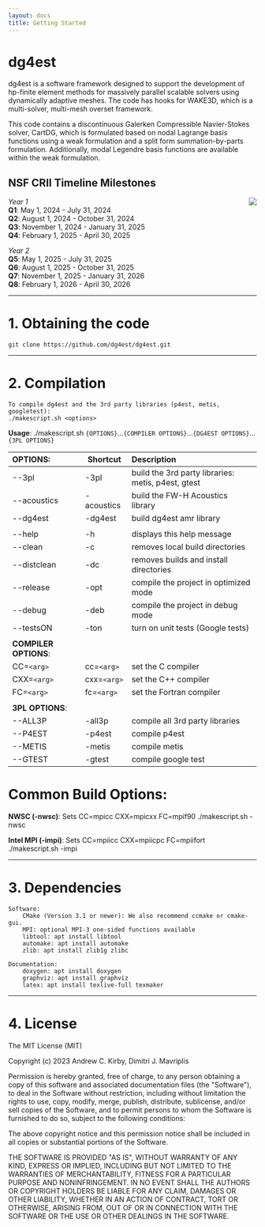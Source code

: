 ```yaml
---
layout: docs
title: Getting Started
---
```

dg4est
=========
dg4est is a software framework designed to support the development of
hp-finite element methods for massively parallel scalable solvers using
dynamically adaptive meshes. The code has hooks for WAKE3D, which is a
multi-solver, multi-mesh overset framework.

This code contains a discontinuous Galerken Compressible Navier-Stokes
solver, CartDG, which is formulated based on nodal Lagrange basis functions
using a weak formulation and a split form summation-by-parts formulation.
Additionally, modal Legendre basis functions are available within the weak
formulation.

## NSF CRII Timeline Milestones  
<img align="right" src="https://github.com/dg4est/dg4est/assets/37650539/f79eebb4-d442-4f4e-b428-6f640f0b47a9">

*Year 1*  
**Q1**: May 1, 2024 - July 31, 2024  
**Q2**: August 1, 2024 - October 31, 2024  
**Q3**: November 1, 2024 - January 31, 2025  
**Q4**: February 1, 2025 - April 30, 2025   

*Year 2*  
**Q5**: May 1, 2025 - July 31, 2025  
**Q6**: August 1, 2025 - October 31, 2025  
**Q7**: November 1, 2025 - January 31, 2026  
**Q8**: February 1, 2026 - April 30, 2026

---
# 1. Obtaining the code
    git clone https://github.com/dg4est/dg4est.git

---
# 2. Compilation
    To compile dg4est and the 3rd party libraries (p4est, metis, googletest):
    ./makescript.sh <options>

**Usage**: ./makescript.sh `{OPTIONS}`...`{COMPILER OPTIONS}`...`{DG4EST OPTIONS}`...`{3PL OPTIONS}`

| OPTIONS:             | Shortcut    | Description                                         |
|:---------------------|-------------|:----------------------------------------------------|
| --3pl                | -3pl        | build the 3rd party libraries: metis, p4est, gtest  |
| --acoustics          | -acoustics  | build the FW-H Acoustics library                    |
| --dg4est             | -dg4est     | build dg4est amr library                            |
|                      |             |                                                     |
| --help               | -h          | displays this help message                          |
| --clean              | -c          | removes local build directories                     |
| --distclean          | -dc         | removes builds and install directories              |
| --release            | -opt        | compile the project in optimized mode               |
| --debug              | -deb        | compile the project in debug mode                   |
| --testsON            | -ton        | turn on unit tests (Google tests)                   |
|                      |             |                                                     |
| **COMPILER OPTIONS**:|             |                                                     |
| CC=`<arg>`           | cc=`<arg>`  | set the C compiler                                  |
| CXX=`<arg>`          | cxx=`<arg>` | set the C++ compiler                                |
| FC=`<arg>`           | fc=`<arg>`  | set the Fortran compiler                            |
|                      |             |                                                     |
| **3PL OPTIONS**:     |             |                                                     |
| --ALL3P              | -all3p      | compile all 3rd party libraries                     |
| --P4EST              | -p4est      | compile p4est                                       |
| --METIS              | -metis      | compile metis                                       |
| --GTEST              | -gtest      | compile google test                                 |

# Common Build Options:
**NWSC (-nwsc)**: Sets CC=mpicc CXX=mpicxx FC=mpif90
    ./makescript.sh -nwsc

**Intel MPI (-impi)**: Sets CC=mpiicc CXX=mpiicpc FC=mpiifort
    ./makescript.sh -impi

---
# 3. Dependencies
    Software:
        CMake (Version 3.1 or newer): We also recommend ccmake or cmake-gui.
        MPI: optional MPI-3 one-sided functions available
        libtool: apt install libtool
        automake: apt install automake
        zlib: apt install zlib1g zlibc

    Documentation:
        doxygen: apt install doxygen
        graphviz: apt install graphviz
        latex: apt install texlive-full texmaker

---
# 4. License

The MIT License (MIT)

Copyright (c) 2023 Andrew C. Kirby, Dimitri J. Mavriplis

Permission is hereby granted, free of charge, to any person obtaining a copy
of this software and associated documentation files (the "Software"), to deal
in the Software without restriction, including without limitation the rights
to use, copy, modify, merge, publish, distribute, sublicense, and/or sell
copies of the Software, and to permit persons to whom the Software is
furnished to do so, subject to the following conditions:

The above copyright notice and this permission notice shall be included in all
copies or substantial portions of the Software.

THE SOFTWARE IS PROVIDED "AS IS", WITHOUT WARRANTY OF ANY KIND, EXPRESS OR
IMPLIED, INCLUDING BUT NOT LIMITED TO THE WARRANTIES OF MERCHANTABILITY,
FITNESS FOR A PARTICULAR PURPOSE AND NONINFRINGEMENT. IN NO EVENT SHALL THE
AUTHORS OR COPYRIGHT HOLDERS BE LIABLE FOR ANY CLAIM, DAMAGES OR OTHER
LIABILITY, WHETHER IN AN ACTION OF CONTRACT, TORT OR OTHERWISE, ARISING FROM,
OUT OF OR IN CONNECTION WITH THE SOFTWARE OR THE USE OR OTHER DEALINGS IN THE
SOFTWARE.
